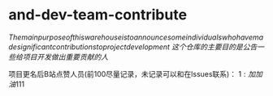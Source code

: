 # and-dev-team-contribute

$The main purpose of this warehouse is to announce some individuals who have made significant contributions to project development$
$这个仓库的主要目的是公告一些给项目开发做出重要贡献的人$

项目更名后B站点赞人员(前100尽量记录，未记录可以和在lssues联系)：
$1:  加加油111$
